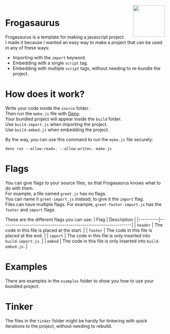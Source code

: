 <img align="right" height="100" src="http://todepond.com/IMG/Frogasaurus@0.25x.png">

# Frogasaurus
Frogasaurus is a template for making a javascript project.<br>
I made it because I wanted an easy way to make a project that can be used in any of these ways:
* Importing with the `import` keyword.
* Embedding with a single `script` tag.
* Embedding with multiple `script` tags, without needing to re-bundle the project.

# How does it work?
Write your code inside the `source` folder.<br>
Then run the `make.js` file with [Deno](https://deno.land).<br>
Your bundled project will appear inside the `build` folder.<br>
Use `build-import.js` when importing the project.<br>
Use `build-embed.js` when embedding the project.

By the way, you can use this command to run the `make.js` file securely:
```
deno run --allow-read=. --allow-write=. make.js
```

# Flags
You can give flags to your source files, so that Frogasaurus knows what to do with them.<br>
For example, a file named `greet.js` has no flags.<br>
You can name it `greet-import.js` instead, to give it the `import` flag.<br>
Files can have multiple flags. For example, `greet-footer-import.js` has the `footer` and `import` flags.

These are the different flags you can use:
| Flag     | Description                                                    | 
|----------|----------------------------------------------------------------|
| `header` | The code in this file is placed at the start.                  |
| `footer` | The code in this file is placed at the end.                    |
| `import` | The code in this file is only inserted into `build-import.js`. | 
| `embed`  | The code in this file is only inserted into `build-embed.js`.  | 

# Examples
There are examples in the `examples` folder to show you how to use your bundled project.<br>

# Tinker
The files in the `tinker` folder might be handy for tinkering with quick iterations to the project, without needing to rebuild.
